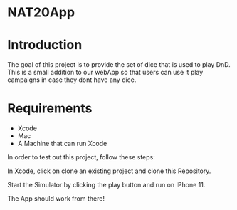 # NAT20App

# Introduction

The goal of this project is to provide the set of dice that is used to play DnD. This is a small addition to our webApp so that users can use it play campaigns in case they dont have any dice. 

# Requirements
- Xcode 
- Mac
- A Machine that can run Xcode 

In order to test out this project, follow these steps:

In Xcode, click on clone an existing project and clone this Repository. 

Start the Simulator by clicking the play button and run on IPhone 11. 

The App should work from there!
